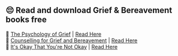 ## 😔 Read and download Grief & Bereavement books free
📖 [The Psychology of Grief](https://lit2talks.com/read_book.php?bookpath=2160) | [Read Here](https://lit2talks.com/the-psychology-of-grief-pdf-2160)  
📖 [Counselling for Grief and Bereavement](https://lit2talks.com/read_book.php?bookpath=2161) | [Read Here](https://lit2talks.com/counselling-for-grief-and-bereavement-pdf-2161)  
📖 [It's Okay That You're Not Okay](https://lit2talks.com/read_book.php?bookpath=2163) | [Read Here](https://lit2talks.com/it-s-okay-that-you-re-not-okay-meeting-grief-and-loss-in-a-culture-that-doesn-t-understand-2163)  
